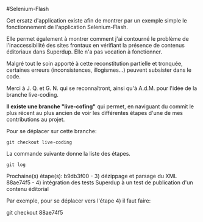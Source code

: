 #Selenium-Flash

Cet ersatz d'application existe afin de montrer par un exemple simple le fonctionnement de l'application Selenium-Flash.

Elle permet également à montrer comment j'ai contourné le problème de l'inaccessibilité des sites frontaux en vérifiant la présence de contenus éditoriaux dans Superdup.
Elle n'a pas vocation à fonctionner.

Malgré tout le soin apporté à cette reconstitution partielle et tronquée, certaines erreurs (inconsistences, illogismes...) peuvent subsister dans le code.

Merci à J. Q. et G. N. qui se reconnaîtront, ainsi qu'à A.d.M. pour l'idée de la branche live-coding.

**Il existe une branche "live-cofing"** qui permet, en naviguant du commit le plus récent au plus ancien de voir les différentes étapes d'une de mes contributions au projet.

Pour se déplacer sur cette branche:

`git checkout live-coding`

La commande suivante donne la liste des étapes.

`git log`

Prochaine(s) étape(s): 
b9db3f00 - 3) dézippage et parsage du XML
88ae74f5 - 4) intégration des tests Superdup à un test de publication d'un contenu éditorial

Par exemple, pour se déplacer vers l'étape 4) il faut faire:

git checkout 88ae74f5